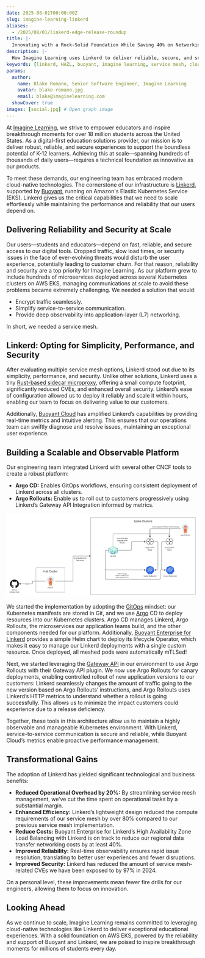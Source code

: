 ```yaml
---
date: 2025-08-01T00:00:00Z
slug: imagine-learning-linkerd
aliases:
  - /2025/08/01/linkerd-edge-release-roundup
title: |-
  Innovating with a Rock-Solid Foundation While Saving 40% on Networking Costs: Imagine Learning's Journey with Linkerd
description: |-
  How Imagine Learning uses Linkerd to deliver reliable, secure, and scalable educational solutions while reducing networking costs by 40%.
keywords: [linkerd, HAZL, buoyant, imagine learning, service mesh, cloud-native]
params:
  author:
    name: Blake Romano, Senior Software Engineer, Imagine Learning
    avatar: blake-romano.jpg
    email: blake@imaginelearning.com
  showCover: true
images: [social.jpg] # Open graph image
---
```


At [Imagine Learning](https://www.imaginelearning.com/), we strive to empower educators and inspire breakthrough moments for over 18 million students across the United States. As a digital-first education solutions provider, our mission is to deliver robust, reliable, and secure experiences to support the boundless potential of K-12 learners. Achieving this at scale—spanning hundreds of thousands of daily users—requires a technical foundation as innovative as our products.

To meet these demands, our engineering team has embraced modern cloud-native technologies. The cornerstone of our infrastructure is [Linkerd](https://linkerd.io/), supported by [Buoyant](https://www.buoyant.io/), running on Amazon's Elastic Kubernetes Service (EKS). Linkerd gives us the critical capabilities that we need to scale effortlessly while maintaining the performance and reliability that our users depend on.

## Delivering Reliability and Security at Scale

Our users—students and educators—depend on fast, reliable, and secure access to our digital tools. Dropped traffic, slow load times, or security issues in the face of ever-evolving threats would disturb the user experience, potentially leading to customer churn. For that reason, reliability and security are a top priority for Imagine Learning. As our platform grew to include hundreds of microservices deployed across several Kubernetes clusters on AWS EKS, managing communications at scale to avoid these problems became extremely challenging. We needed a solution that would:

* Encrypt traffic seamlessly.
* Simplify service-to-service communication.
* Provide deep observability into application-layer (L7) networking.

In short, we needed a service mesh.

## Linkerd: Opting for Simplicity, Performance, and Security

After evaluating multiple service mesh options, Linkerd stood out due to its simplicity, performance, and security. Unlike other solutions, Linkerd uses a tiny [Rust-based sidecar microproxy](https://linkerd.io/2020/07/23/under-the-hood-of-linkerds-state-of-the-art-rust-proxy-linkerd2-proxy/), offering a small compute footprint, significantly reduced CVEs, and enhanced overall security. Linkerd’s ease of configuration allowed us to deploy it reliably and scale it within hours, enabling our team to focus on delivering value to our customers.

Additionally, [Buoyant Cloud](https://docs.buoyant.io/buoyant-cloud/getting-started/what-data-does-buoyant-cloud-collect/) has amplified Linkerd’s capabilities by providing real-time metrics and intuitive alerting. This ensures that our operations team can swiftly diagnose and resolve issues, maintaining an exceptional user experience.

## Building a Scalable and Observable Platform

Our engineering team integrated Linkerd with several other CNCF tools to create a robust platform:

* **Argo CD:** Enables GitOps workflows, ensuring consistent deployment of Linkerd across all clusters.
* **Argo Rollouts:** Enable us to roll out to customers progressively using Linkerd’s Gateway API Integration informed by metrics.

![Linkerd Architecture](Linkerd%20Architecture.jpg)

We started the implementation by adopting the [GitOps](https://glossary.cncf.io/gitops/) mindset: our Kubernetes manifests are stored in Git, and we use [Argo](https://argoproj.github.io/) CD to deploy resources into our Kubernetes clusters. Argo CD manages Linkerd, Argo Rollouts, the microservices our application teams build, and the other components needed for our platform. Additionally, [Buoyant Enterprise for Linkerd](https://www.buoyant.io/linkerd-enterprise) provides a simple Helm chart to deploy its lifecycle Operator, which makes it easy to manage our Linkerd deployments with a single custom resource. Once deployed, all meshed pods were automatically mTLSed\!

Next, we started leveraging the [Gateway API](https://gateway-api.sigs.k8s.io/) in our environment to use Argo Rollouts with their Gateway API plugin. We now use Argo Rollouts for canary deployments, enabling controlled rollout of new application versions to our customers: Linkerd seamlessly changes the amount of traffic going to the new version based on Argo Rollouts’ instructions, and Argo Rollouts uses Linkerd’s HTTP metrics to understand whether a rollout is going successfully. This allows us to minimize the impact customers could experience due to a release deficiency.

Together, these tools in this architecture allow us to maintain a highly observable and manageable Kubernetes environment. With Linkerd, service-to-service communication is secure and reliable, while Buoyant Cloud’s metrics enable proactive performance management.

## Transformational Gains

The adoption of Linkerd has yielded significant technological and business benefits:

* **Reduced Operational Overhead by 20%:** By streamlining service mesh management, we’ve cut the time spent on operational tasks by a substantial margin.
* **Enhanced Efficiency:** Linkerd’s lightweight design reduced the compute requirements of our service mesh by over 80% compared to our previous service mesh implementation.
* **Reduce Costs:** Buoyant Enterprise for Linkerd’s High Availability Zone Load Balancing with Linkerd is on track to reduce our regional data transfer networking costs by at least 40%.
* **Improved Reliability:** Real-time observability ensures rapid issue resolution, translating to better user experiences and fewer disruptions.
* **Improved Security:** Linkerd has reduced the amount of service mesh-related CVEs we have been exposed to by 97% in 2024\.

On a personal level, these improvements mean fewer fire drills for our engineers, allowing them to focus on innovation.

## Looking Ahead

As we continue to scale, Imagine Learning remains committed to leveraging cloud-native technologies like Linkerd to deliver exceptional educational experiences. With a solid foundation on AWS EKS, powered by the reliability and support of Buoyant and Linkerd, we are poised to inspire breakthrough moments for millions of students every day.
